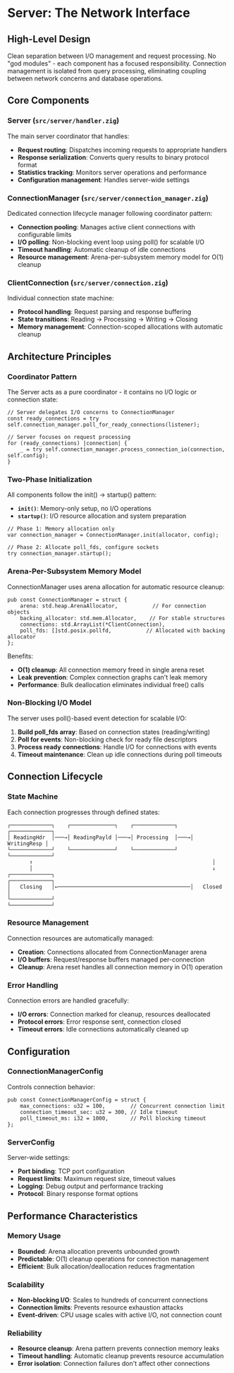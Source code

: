 # Server: The Network Interface

## High-Level Design

Clean separation between I/O management and request processing. No "god modules" - each component has a focused responsibility. Connection management is isolated from query processing, eliminating coupling between network concerns and database operations.

## Core Components

### Server (`src/server/handler.zig`)

The main server coordinator that handles:

- **Request routing**: Dispatches incoming requests to appropriate handlers
- **Response serialization**: Converts query results to binary protocol format
- **Statistics tracking**: Monitors server operations and performance
- **Configuration management**: Handles server-wide settings

### ConnectionManager (`src/server/connection_manager.zig`)

Dedicated connection lifecycle manager following coordinator pattern:

- **Connection pooling**: Manages active client connections with configurable limits
- **I/O polling**: Non-blocking event loop using poll() for scalable I/O
- **Timeout handling**: Automatic cleanup of idle connections
- **Resource management**: Arena-per-subsystem memory model for O(1) cleanup

### ClientConnection (`src/server/connection.zig`)

Individual connection state machine:

- **Protocol handling**: Request parsing and response buffering
- **State transitions**: Reading → Processing → Writing → Closing
- **Memory management**: Connection-scoped allocations with automatic cleanup

## Architecture Principles

### Coordinator Pattern

The Server acts as a pure coordinator - it contains no I/O logic or connection state:

```zig
// Server delegates I/O concerns to ConnectionManager
const ready_connections = try self.connection_manager.poll_for_ready_connections(listener);

// Server focuses on request processing
for (ready_connections) |connection| {
    _ = try self.connection_manager.process_connection_io(connection, self.config);
}
```

### Two-Phase Initialization

All components follow the init() → startup() pattern:

- **`init()`**: Memory-only setup, no I/O operations
- **`startup()`**: I/O resource allocation and system preparation

```zig
// Phase 1: Memory allocation only
var connection_manager = ConnectionManager.init(allocator, config);

// Phase 2: Allocate poll_fds, configure sockets
try connection_manager.startup();
```

### Arena-Per-Subsystem Memory Model

ConnectionManager uses arena allocation for automatic resource cleanup:

```zig
pub const ConnectionManager = struct {
    arena: std.heap.ArenaAllocator,           // For connection objects
    backing_allocator: std.mem.Allocator,    // For stable structures
    connections: std.ArrayList(*ClientConnection),
    poll_fds: []std.posix.pollfd,           // Allocated with backing allocator
};
```

Benefits:
- **O(1) cleanup**: All connection memory freed in single arena reset
- **Leak prevention**: Complex connection graphs can't leak memory
- **Performance**: Bulk deallocation eliminates individual free() calls

### Non-Blocking I/O Model

The server uses poll()-based event detection for scalable I/O:

1. **Build poll_fds array**: Based on connection states (reading/writing)
2. **Poll for events**: Non-blocking check for ready file descriptors
3. **Process ready connections**: Handle I/O for connections with events
4. **Timeout maintenance**: Clean up idle connections during poll timeouts

## Connection Lifecycle

### State Machine

Each connection progresses through defined states:

```
┌─────────────┐    ┌──────────────┐    ┌─────────────┐    ┌─────────────┐
│ ReadingHdr  │───→│ ReadingPayld │───→│ Processing  │───→│ WritingResp │
└─────────────┘    └──────────────┘    └─────────────┘    └─────────────┘
       ↑                                                         │
       │                                                         ↓
┌─────────────┐                                           ┌─────────────┐
│   Closing   │←──────────────────────────────────────────│   Closed    │
└─────────────┘                                           └─────────────┘
```

### Resource Management

Connection resources are automatically managed:

- **Creation**: Connections allocated from ConnectionManager arena
- **I/O buffers**: Request/response buffers managed per-connection
- **Cleanup**: Arena reset handles all connection memory in O(1) operation

### Error Handling

Connection errors are handled gracefully:

- **I/O errors**: Connection marked for cleanup, resources deallocated
- **Protocol errors**: Error response sent, connection closed
- **Timeout errors**: Idle connections automatically cleaned up

## Configuration

### ConnectionManagerConfig

Controls connection behavior:

```zig
pub const ConnectionManagerConfig = struct {
    max_connections: u32 = 100,        // Concurrent connection limit
    connection_timeout_sec: u32 = 300, // Idle timeout
    poll_timeout_ms: i32 = 1000,       // Poll blocking timeout
};
```

### ServerConfig

Server-wide settings:
- **Port binding**: TCP port configuration
- **Request limits**: Maximum request size, timeout values
- **Logging**: Debug output and performance tracking
- **Protocol**: Binary response format options

## Performance Characteristics

### Memory Usage

- **Bounded**: Arena allocation prevents unbounded growth
- **Predictable**: O(1) cleanup operations for connection management
- **Efficient**: Bulk allocation/deallocation reduces fragmentation

### Scalability

- **Non-blocking I/O**: Scales to hundreds of concurrent connections
- **Connection limits**: Prevents resource exhaustion attacks
- **Event-driven**: CPU usage scales with active I/O, not connection count

### Reliability

- **Resource cleanup**: Arena pattern prevents connection memory leaks
- **Timeout handling**: Automatic cleanup prevents resource accumulation
- **Error isolation**: Connection failures don't affect other connections
